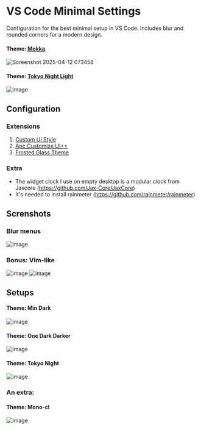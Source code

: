 # VS Code Minimal Settings

Configuration for the best minimal setup in VS Code. Includes blur and rounded corners for a modern design.

#### Theme: [Mokka](https://marketplace.visualstudio.com/items/?itemName=Demenskiy.mokka)
![Screenshot 2025-04-12 073458](https://github.com/user-attachments/assets/853f08a9-25c2-4eba-965e-092ecf1281c9)

#### Theme: [Tokyo Night Light](https://marketplace.visualstudio.com/items/?itemName=enkia.tokyo-night)
![image](https://github.com/user-attachments/assets/2d4ad519-6b11-4f6e-984a-7f6d3670aa74)


## Configuration

### Extensions

1. [Custom UI Style](https://marketplace.visualstudio.com/items/?itemName=subframe7536.custom-ui-style)
2. [Apc Customize UI++](https://marketplace.visualstudio.com/items/?itemName=drcika.apc-extension) 
3. [Frosted Glass Theme](https://marketplace.visualstudio.com/items/?itemName=RichardLuo.frosted-glass-theme)

### Extra

- The widget clock I use on empty desktop is a modular clock from Jaxcore (https://github.com/Jax-Core/JaxCore) 
- It's needed to install rainmeter (https://github.com/rainmeter/rainmeter)

## Screnshots


### Blur menus

![image](https://github.com/user-attachments/assets/afebbbd3-0039-4690-aaeb-90a9a7ead120)

### Bonus: Vim-like

![image](https://github.com/user-attachments/assets/e88687bb-8c5a-498d-b967-a21ad29f3ed2)
![image](https://github.com/user-attachments/assets/8f308868-9aa8-4ffb-8060-50f1c641ebd7)

## Setups

#### Theme: Min Dark
![image](https://github.com/user-attachments/assets/0e35e528-dbe2-42f0-9aff-330b347d9ed8)

#### Theme: One Dark Darker
![image](https://github.com/user-attachments/assets/0aaeeeb5-9e95-402c-9b09-33a07d85ed78)

#### Theme: Tokyo Night
![image](https://github.com/user-attachments/assets/14e11a5a-7793-4d93-83c3-ce769e71d64d)

### An extra:

#### Theme: Mono-cl
![image](https://github.com/user-attachments/assets/d5fd5673-cdc7-4b2e-88ca-c8a947208618)


